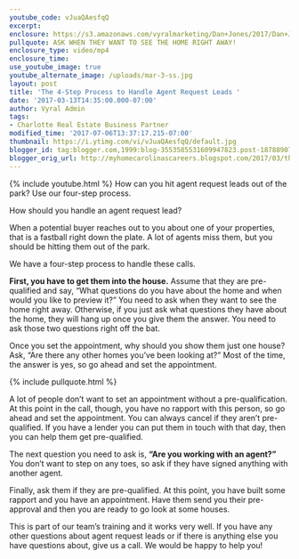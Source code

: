 ```yaml
---
youtube_code: vJuaQAesfqQ
excerpt:
enclosure: https://s3.amazonaws.com/vyralmarketing/Dan+Jones/2017/Dan+Jones+Home+Selling+Team-+How+to+Handle+an+Agent+Request+Lead.mp4
pullquote: ASK WHEN THEY WANT TO SEE THE HOME RIGHT AWAY!
enclosure_type: video/mp4
enclosure_time:
use_youtube_image: true
youtube_alternate_image: /uploads/mar-3-ss.jpg
layout: post
title: 'The 4-Step Process to Handle Agent Request Leads '
date: '2017-03-13T14:35:00.000-07:00'
author: Vyral Admin
tags:
- Charlotte Real Estate Business Partner
modified_time: '2017-07-06T13:37:17.215-07:00'
thumbnail: https://i.ytimg.com/vi/vJuaQAesfqQ/default.jpg
blogger_id: tag:blogger.com,1999:blog-3553585531609947823.post-1878890717388118333
blogger_orig_url: http://myhomecarolinascareers.blogspot.com/2017/03/the-4-step-process-to-handle-agent.html
---
```

{% include youtube.html %}
How can you hit agent request leads out of the park? Use our four-step process.

How should you handle an agent request lead?

When a potential buyer reaches out to you about one of your properties, that is a fastball right down the plate. A lot of agents miss them, but you should be hitting them out of the park.

We have a four-step process to handle these calls.

**First, you have to get them into the house.** Assume that they are pre-qualified and say, “What questions do you have about the home and when would you like to preview it?” You need to ask when they want to see the home right away. Otherwise, if you just ask what questions they have about the home, they will hang up once you give them the answer. You need to ask those two questions right off the bat.

Once you set the appointment, why should you show them just one house? Ask, “Are there any other homes you’ve been looking at?” Most of the time, the answer is yes, so go ahead and set the appointment.

{% include pullquote.html %}

A lot of people don’t want to set an appointment without a pre-qualification. At this point in the call, though, you have no rapport with this person, so go ahead and set the appointment. You can always cancel if they aren’t pre-qualified. If you have a lender you can put them in touch with that day, then you can help them get pre-qualified.

The next question you need to ask is, **“Are you working with an agent?”** You don’t want to step on any toes, so ask if they have signed anything with another agent.

Finally, ask them if they are pre-qualified. At this point, you have built some rapport and you have an appointment. Have them send you their pre-approval and then you are ready to go look at some houses.

This is part of our team’s training and it works very well. If you have any other questions about agent request leads or if there is anything else you have questions about, give us a call. We would be happy to help you!
